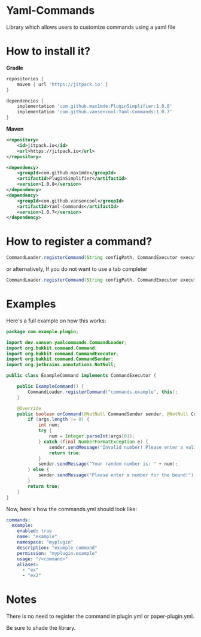# Yaml-Commands

Library which allows users to customize commands using a yaml file

# How to install it?

**Gradle**

```groovy
repositories {
    maven { url 'https://jitpack.io' }
}
```

```groovy
dependencies {
    implementation 'com.github.max1mde:PluginSimplifier:1.0.8'
    implementation 'com.github.vansencool:Yaml-Commands:1.0.7'
}
```

**Maven**

```xml
<repository>
    <id>jitpack.io</id>
    <url>https://jitpack.io</url>
</repository>
```

```xml
<dependency>
    <groupId>com.github.max1mde</groupId>
    <artifactId>PluginSimplifier</artifactId>
    <version>1.0.8</version>
</dependency>
<dependency>
    <groupId>com.github.vansencool</groupId>
    <artifactId>Yaml-Commands</artifactId>
    <version>1.0.7</version>
</dependency>
```

# How to register a command?

```java
CommandLoader.registerCommand(String configPath, CommandExecutor executor, TabCompleter completer)
```

or alternatively, If you do not want to use a tab completer

```java
CommandLoader.registerCommand(String configPath, CommandExecutor executor)
```

# Examples

Here's a full example on how this works:

```java
package com.example.plugin;

import dev.vansen.yamlcommands.CommandLoader;
import org.bukkit.command.Command;
import org.bukkit.command.CommandExecutor;
import org.bukkit.command.CommandSender;
import org.jetbrains.annotations.NotNull;

public class ExampleCommand implements CommandExecutor {

    public ExampleCommand() {
        CommandLoader.registerCommand("commands.example", this);
    }

    @Override
    public boolean onCommand(@NotNull CommandSender sender, @NotNull Command command, @NotNull String label, @NotNull String[] args) {
        if (args.length != 0) {
            int num;
            try {
                num = Integer.parseInt(args[0]);
            } catch (final NumberFormatException e) {
                sender.sendMessage("Invalid number! Please enter a valid number for the bound");
                return true;
            }
            sender.sendMessage("Your random number is: " + num);
        } else {
            sender.sendMessage("Please enter a number for the bound!");
        }
        return true;
    }
}
```

Now, here's how the commands.yml should look like:

```yaml
commands:
  example:
    enabled: true
    name: "example"
    namespace: "myplugin"
    description: "example command"
    permission: "myplugin.example"
    usage: "/<command>"
    aliases:
      - "ex"
      - "ex2"
```

# Notes

There is no need to register the command in plugin.yml or paper-plugin.yml.

Be sure to shade the library.
